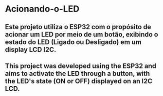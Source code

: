 # Acionando-o-LED

## Este projeto utiliza o ESP32 com o propósito de acionar um LED por meio de um botão, exibindo o estado do LED (Ligado ou Desligado) em um display LCD I2C.

## This project was developed using the ESP32 and aims to activate the LED through a button, with the LED's state (ON or OFF) displayed on an I2C LCD.
